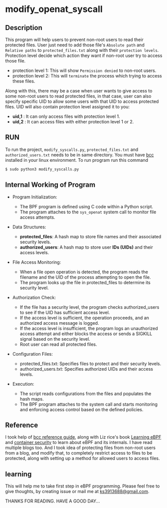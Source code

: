 # modify_openat_syscall

## Description

This program will help users to prevent non-root users to read their protected files. User just need to add those file's `Absolute path` and `Relative paths` to `protected_files.txt` along with their `protection levels`. Protection level decide which action they want if non-root user try to access those file.
- protection level 1: This will show `Permission denied` to non-root users.
- protection level 2: This will `terminate` the process which trying to access these files.

Along with this, there may be a case when user wants to give access to some non-root users to read protected files, in that case, user can also specify specific UID to allow some users with that UID to access protected files.
UID will also contain protection level assigned it to you:
- **uid,1** : It can only access files with protection level 1.
- **uid,2** : It can access files with either protection level 1 or 2.

## RUN
To run the project, `modify_syscalls.py`, `protected_files.txt` and `authorized_users.txt` needs to be in same directory. You must have [bcc](https://github.com/iovisor/bcc/blob/master/INSTALL.md) installed in your linux environment. To run program run this command 
```bash
$ sudo python3 modify_syscalls.py
```
## Internal Working of Program

- Program Initialization:
  - The BPF program is defined using C code within a Python script.
  - The program attaches to the `sys_openat` system call to monitor file access attempts.

- Data Structures:
  - **protected_files**: A hash map to store file names and their associated security levels.
  - **authorized_users**: A hash map to store user **IDs (UIDs)** and their access levels.

- File Access Monitoring:
  - When a file open operation is detected, the program reads the filename and the UID of the process attempting to open the file.
  - The program looks up the file in protected_files to determine its security level.

- Authorization Check:
  - If the file has a security level, the program checks authorized_users to see if the UID has sufficient access level.
  - If the access level is sufficient, the operation proceeds, and an authorized access message is logged.
  - If the access level is insufficient, the program logs an unauthorized access attempt and either blocks the access or sends a SIGKILL signal based on the security level.
  - Root user can read all protected files.

- Configuration Files:
  - protected_files.txt: Specifies files to protect and their security levels.
  - authorized_users.txt: Specifies authorized UIDs and their access levels.

- Execution:
  - The script reads configurations from the files and populates the hash maps.
  - The BPF program attaches to the system call and starts monitoring and enforcing access control based on the defined policies.

## Reference

I took help of [bcc reference guide](https://github.com/iovisor/bcc/blob/master/docs/reference_guide.md), along with Liz rice's book [Learning eBPF](https://isovalent.com/books/learning-ebpf/) and [container security](https://www.google.com/search?client=ubuntu-sn&hs=pB6&sa=X&sca_esv=d5d0c4751fe7bdbd&channel=fs&biw=1920&bih=968&sxsrf=ADLYWIIvsYYxn3fFiLkSc3bdxh5DYTJPAA:1718907452261&q=Container+Security:+Fundamental+Technology+Concepts+that+Protect+Containerized+Applications&stick=H4sIAAAAAAAAAONgFuLVT9c3NEwzqCwxMSwzU4JwswyKs0ssSzK0pLKTrfST8vOz9RNLSzLyi6xA7GKF_LycykWs0c75eSWJmXmpRQrBqcmlRZkllVYKbqV5KYm5qUCJHIWQ1OSMvPyc_PRKBaDS5NSCkmKFkozEEoWAovyS1OQSBbgBmVWpKQqOBQU5mcmJJZn5ecUT2BgBtAnDa50AAAA&ved=2ahUKEwiR2t-g5eqGAxU4fPUHHcZyDEkQri56BAgKEAo&stq=1&lei=PHJ0ZpHMD7j41e8PxuWxyAQ) to learn about eBPF and its internals. I have read multiple blogs too. And I took idea of protecting files from non-root users from a blog, and modify that, to completely restrict access to files to be protected, along with setting up a method for allowed users to access files.

## learning

This will help me to take first step in eBPF programming. Please feel free to give thoughts, by creating issue or mail me at ks3913688@gmail.com. 

THANKS FOR READING. HAVE A GOOD DAY...

